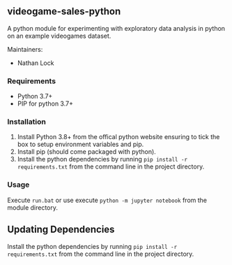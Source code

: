 ## videogame-sales-python
A python module for experimenting with exploratory data analysis in python on an example videogames dataset.

Maintainers:
* Nathan Lock

### Requirements ###
 * Python 3.7+
 * PIP for python 3.7+
 
### Installation ###
1. Install Python 3.8+ from the offical python website ensuring to tick the box to setup environment variables and pip.
2. Install pip (should come packaged with python).
3. Install the python dependencies by running `pip install -r requirements.txt` from the command line in the project directory.

### Usage ###
Execute `run.bat` or use execute `python -m jupyter notebook` from the module directory.

## Updating Dependencies ##
Install the python dependencies by running `pip install -r requirements.txt` from the command line in the project directory.
